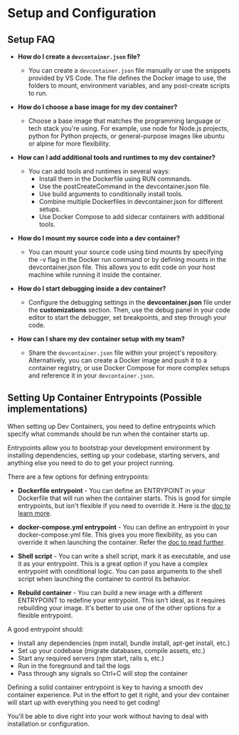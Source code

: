 # Setup and Configuration

## Setup FAQ

- **How do I create a `devcontainer.json` file?**
    - You can create a `devcontainer.json` file manually or use the snippets provided by VS Code. The file defines the Docker image to use, the folders to mount, environment variables, and any post-create scripts to run.
- **How do I choose a base image for my dev container?**
    - Choose a base image that matches the programming language or tech stack you're using. For example, use node for Node.js projects, python for Python projects, or general-purpose images like ubuntu or alpine for more flexibility.
- **How can I add additional tools and runtimes to my dev container?**
    - You can add tools and runtimes in several ways:
        - Install them in the Dockerfile using RUN commands.
        - Use the postCreateCommand in the devcontainer.json file.
        - Use build arguments to conditionally install tools.
        - Combine multiple Dockerfiles in devcontainer.json for different setups.
        - Use Docker Compose to add sidecar containers with additional tools.

- **How do I mount my source code into a dev container?**
    - You can mount your source code using bind mounts by specifying the -v flag in the Docker run command or by defining mounts in the devcontainer.json file. This allows you to edit code on your host machine while running it inside the container.

- **How do I start debugging inside a dev container?**
    - Configure the debugging settings in the **devcontainer.json** file under the **customizations** section. Then, use the debug panel in your code editor to start the debugger, set breakpoints, and step through your code.

- **How can I share my dev container setup with my team?**
    - Share the `devcontainer.json` file within your project's repository. Alternatively, you can create a Docker image and push it to a container registry, or use Docker Compose for more complex setups and reference it in your `devcontainer.json`.

## Setting Up Container Entrypoints (Possible implementations)

When setting up Dev Containers, you need to define entrypoints which specify what commands should be run when the container starts up.

Entrypoints allow you to bootstrap your development environment by installing dependencies, setting up your codebase, starting servers, and anything else you need to do to get your project running.

There are a few options for defining entrypoints:

- **Dockerfile entrypoint** - You can define an ENTRYPOINT in your Dockerfile that will run when the container starts. This is good for simple entrypoints, but isn't flexible if you need to override it. Here is the [doc to learn more](https://docs.docker.com/reference/dockerfile/#entrypoint).

- **docker-compose.yml entrypoint** - You can define an entrypoint in your docker-compose.yml file. This gives you more flexibility, as you can override it when launching the container. Refer the [doc to read further](https://docs.docker.com/reference/compose-file/legacy-versions/#entrypoint).

- **Shell script** - You can write a shell script, mark it as executable, and use it as your entrypoint. This is a great option if you have a complex entrypoint with conditional logic. You can pass arguments to the shell script when launching the container to control its behavior.

- **Rebuild container** - You can build a new image with a different ENTRYPOINT to redefine your entrypoint. This isn't ideal, as it requires rebuilding your image. It's better to use one of the other options for a flexible entrypoint.

A good entrypoint should:

- Install any dependencies (npm install, bundle install, apt-get install, etc.)
- Set up your codebase (migrate databases, compile assets, etc.)
- Start any required servers (npm start, rails s, etc.)
- Run in the foreground and tail the logs
- Pass through any signals so Ctrl+C will stop the container

Defining a solid container entrypoint is key to having a smooth dev container experience. Put in the effort to get it right, and your dev container will start up with everything you need to get coding!

You'll be able to dive right into your work without having to deal with installation or configuration.